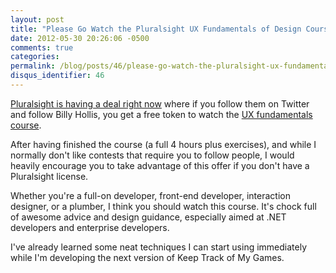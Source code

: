 ```yaml
---
layout: post
title: "Please Go Watch the Pluralsight UX Fundamentals of Design Course"
date: 2012-05-30 20:26:06 -0500
comments: true
categories:
permalink: /blog/posts/46/please-go-watch-the-pluralsight-ux-fundamentals-of
disqus_identifier: 46
---
```


[Pluralsight is having a deal right now](http://blog.pluralsight.com/2012/05/30/free-training-on-user-experiences-fundamental-design-principles-by-billy-hollis/) where if you follow them on Twitter and follow Billy Hollis, you get a free token to watch the [UX fundamentals course](http://www.pluralsight-training.net/microsoft/Courses/TableOfContents?courseName=cux-designprinciples).

After having finished the course (a full 4 hours plus exercises), and while I normally don't like contests that require you to follow people, I would heavily encourage you to take advantage of this offer if you don't have a Pluralsight license.

Whether you're a full-on developer, front-end developer, interaction designer, or a plumber, I think you should watch this course. It's chock full of awesome advice and design guidance, especially aimed at .NET developers and enterprise developers.

I've already learned some neat techniques I can start using immediately while I'm developing the next version of Keep Track of My Games.